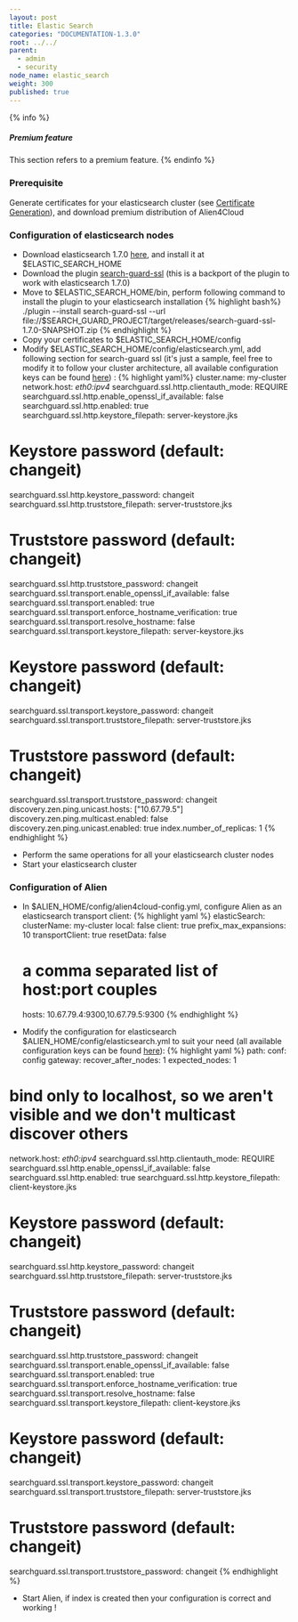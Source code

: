 ```yaml
---
layout: post
title: Elastic Search
categories: "DOCUMENTATION-1.3.0"
root: ../../
parent:
  - admin
  - security
node_name: elastic_search
weight: 300
published: true
---
```


{% info %}
<h5>Premium feature</h5>
This section refers to a premium feature.
{% endinfo %}

### Prerequisite

Generate certificates for your elasticsearch cluster (see [Certificate Generation](#/documentation/1.3.0/admin_guide/certificates.html)), and download premium distribution of Alien4Cloud

### Configuration of elasticsearch nodes

* Download elasticsearch 1.7.0 [here](https://download.elastic.co/elasticsearch/elasticsearch/elasticsearch-1.7.0.tar.gz), and install it at $ELASTIC_SEARCH_HOME
* Download the plugin [search-guard-ssl](http://fastconnect.org/maven/service/local/artifact/maven/redirect?r=opensource&g=com.floragunn&a=search-guard-ssl&v=1.7.0&p=zip) (this is a backport of the plugin to work with elasticsearch 1.7.0)
* Move to  $ELASTIC_SEARCH_HOME/bin, perform following command to install the plugin to your elasticsearch installation
{% highlight bash%}
./plugin --install search-guard-ssl --url file://$SEARCH_GUARD_PROJECT/target/releases/search-guard-ssl-1.7.0-SNAPSHOT.zip
{% endhighlight %}
* Copy your certificates to $ELASTIC_SEARCH_HOME/config
* Modify $ELASTIC_SEARCH_HOME/config/elasticsearch.yml, add following section for search-guard ssl (it's just a sample, feel free to modify it to follow your cluster architecture, all available configuration keys can be found [here](https://github.com/alien4cloud/search-guard-ssl/blob/master/searchguard-ssl-config-template.yml)) :
{% highlight yaml%}
cluster.name: my-cluster
network.host: _eth0:ipv4_
searchguard.ssl.http.clientauth_mode: REQUIRE
searchguard.ssl.http.enable_openssl_if_available: false
searchguard.ssl.http.enabled: true
searchguard.ssl.http.keystore_filepath: server-keystore.jks
# Keystore password (default: changeit)
searchguard.ssl.http.keystore_password: changeit
searchguard.ssl.http.truststore_filepath: server-truststore.jks
# Truststore password (default: changeit)
searchguard.ssl.http.truststore_password: changeit
searchguard.ssl.transport.enable_openssl_if_available: false
searchguard.ssl.transport.enabled: true
searchguard.ssl.transport.enforce_hostname_verification: true
searchguard.ssl.transport.resolve_hostname: false
searchguard.ssl.transport.keystore_filepath: server-keystore.jks
# Keystore password (default: changeit)
searchguard.ssl.transport.keystore_password: changeit
searchguard.ssl.transport.truststore_filepath: server-truststore.jks
# Truststore password (default: changeit)
searchguard.ssl.transport.truststore_password: changeit
discovery.zen.ping.unicast.hosts: ["10.67.79.5"]
discovery.zen.ping.multicast.enabled: false
discovery.zen.ping.unicast.enabled: true
index.number_of_replicas: 1
{% endhighlight %}
* Perform the same operations for all your elasticsearch cluster nodes
* Start your elasticsearch cluster

### Configuration of Alien

* In $ALIEN_HOME/config/alien4cloud-config.yml, configure Alien as an elasticsearch transport client:
{% highlight yaml %}
elasticSearch:
  clusterName: my-cluster
  local: false
  client: true
  prefix_max_expansions: 10
  transportClient: true
  resetData: false
  # a comma separated list of host:port couples
  hosts: 10.67.79.4:9300,10.67.79.5:9300
{% endhighlight %}

* Modify the configuration for elasticsearch $ALIEN_HOME/config/elasticsearch.yml to suit your need (all available configuration keys can be found [here](https://github.com/alien4cloud/search-guard-ssl/blob/master/searchguard-ssl-config-template.yml)):
{% highlight yaml %}
path:
  conf: config
gateway:
  recover_after_nodes: 1
  expected_nodes: 1
# bind only to localhost, so we aren't visible and we don't multicast discover others
network.host: _eth0:ipv4_
searchguard.ssl.http.clientauth_mode: REQUIRE
searchguard.ssl.http.enable_openssl_if_available: false
searchguard.ssl.http.enabled: true
searchguard.ssl.http.keystore_filepath: client-keystore.jks
# Keystore password (default: changeit)
searchguard.ssl.http.keystore_password: changeit
searchguard.ssl.http.truststore_filepath: server-truststore.jks
# Truststore password (default: changeit)
searchguard.ssl.http.truststore_password: changeit
searchguard.ssl.transport.enable_openssl_if_available: false
searchguard.ssl.transport.enabled: true
searchguard.ssl.transport.enforce_hostname_verification: true
searchguard.ssl.transport.resolve_hostname: false
searchguard.ssl.transport.keystore_filepath: client-keystore.jks
# Keystore password (default: changeit)
searchguard.ssl.transport.keystore_password: changeit
searchguard.ssl.transport.truststore_filepath: server-truststore.jks
# Truststore password (default: changeit)
searchguard.ssl.transport.truststore_password: changeit
{% endhighlight %}
* Start Alien, if index is created then your configuration is correct and working !